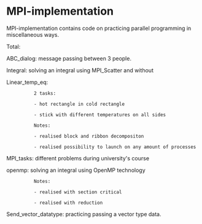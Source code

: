 # MPI-implementation
MPI-implementation contains code on practicing parallel programming in miscellaneous ways.

Total:

ABC_dialog: message passing between 3 people.

Integral: solving an integral using MPI_Scatter and without

Linear_temp_eq: 

              2 tasks: 
              
              - hot rectangle in cold rectangle
              
              - stick with different temperatures on all sides
              
              Notes:
              
              - realised block and ribbon decompositon
              
              - realised possibility to launch on any amount of processes
              
MPI_tasks: different problems during university's course

openmp: solving an integral using OpenMP technology 

              Notes:
              
              - realised with section critical
              
              - realised with reduction
              
Send_vector_datatype: practicing passing a vector type data.
